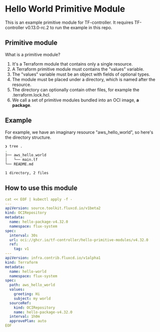 # Hello World Primitive Module

This is an example primitive module for TF-controller.
It requires TF-controller v0.13.0-rc.2 to run the example in this repo.

## Primitive module

What is a primitive module? 

  1. It's a Terraform module that contains only a single resource.
  2. A Terraform primitive module must contains the "values" variable.
  3. The "values" variable must be an object with fields of optional types.
  4. The module must be placed under a directory, which is named after the resource.
  5. The directory can optionally contain other files, for example the .terraform.lock.hcl.
  6. We call a set of primitive modules bundled into an OCI image, **a package**.

## Example

For example, we have an imaginary resource "aws_hello_world", so here's the directory structure.

```bash
❯ tree .
.
├── aws_hello_world
│   └── main.tf
└── README.md

1 directory, 2 files
```

## How to use this module

```yaml
cat << EOF | kubectl apply -f -
---
apiVersion: source.toolkit.fluxcd.io/v1beta2
kind: OCIRepository
metadata:
  name: hello-package-v4.32.0
  namespace: flux-system
spec:
  interval: 30s
  url: oci://ghcr.io/tf-controller/hello-primitive-modules/v4.32.0
  ref:
    tag: v1
---
apiVersion: infra.contrib.fluxcd.io/v1alpha1
kind: Terraform
metadata:
  name: hello-world
  namespace: flux-system
spec:
  path: aws_hello_world
  values:
    greeting: Hi
    subject: my world
  sourceRef:
    kind: OCIRepository
    name: hello-package-v4.32.0
  interval: 1h0m
  approvePlan: auto
EOF
```
